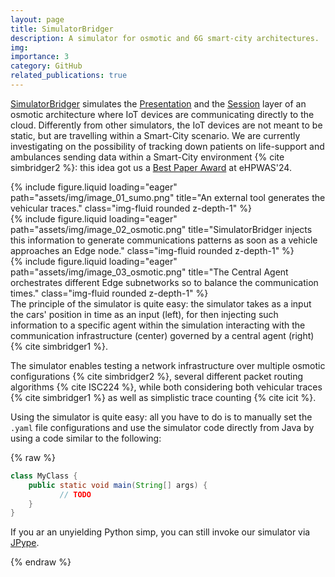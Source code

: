 ```yaml
---
layout: page
title: SimulatorBridger
description: A simulator for osmotic and 6G smart-city architectures.
img:
importance: 3
category: GitHub
related_publications: true
---
```


[SimulatorBridger](https://github.com/jackbergus/SimulatorBridger/) simulates the [Presentation](https://en.wikipedia.org/wiki/Presentation_layer) and the [Session](https://en.wikipedia.org/wiki/Session_layer) layer of an osmotic architecture where IoT devices are communicating directly to the cloud. Differently from other simulators, the IoT devices are not meant to be static, but are travelling within a Smart-City scenario. We are currently investigating on the possibility of tracking down patients on life-support and ambulances sending data within a Smart-City environment {% cite simbridger2 %}: this idea got us a [Best Paper Award](https://www.ehpwas.org/program.html) at eHPWAS'24.

<div class="row">
    <div class="col-sm mt-3 mt-md-0">
        {% include figure.liquid loading="eager" path="assets/img/image_01_sumo.png" title="An external tool generates the vehicular traces." class="img-fluid rounded z-depth-1" %}
    </div>
    <div class="col-sm mt-3 mt-md-0">
        {% include figure.liquid loading="eager" path="assets/img/image_02_osmotic.png" title="SimulatorBridger injects this information to generate communications patterns as soon as a vehicle approaches an Edge node." class="img-fluid rounded z-depth-1" %}
    </div>
    <div class="col-sm mt-3 mt-md-0">
        {% include figure.liquid loading="eager" path="assets/img/image_03_osmotic.png" title="The Central Agent orchestrates different Edge subnetworks so to balance the communication times." class="img-fluid rounded z-depth-1" %}
    </div>
</div>
<div class="caption">
    The principle of the simulator is quite easy: the simulator takes as a input the cars' position in time as an input (left), for then injecting such information to a specific agent within the simulation interacting with the communication infrastructure (center) governed by a central agent (right)  {% cite simbridger1 %}.
</div>

The simulator enables testing a network infrastructure over multiple osmotic configurations {% cite simbridger2 %}, several different packet routing algorithms {% cite ISC224 %}, while both considering both vehicular traces {% cite simbridger1 %} as well as simplistic trace counting {% cite icit %}.

Using the simulator is quite easy: all you have to do is to manually set the ```.yaml``` file configurations and use the simulator code directly from Java by using a code similar to the following:

{% raw %}

```java
class MyClass {
	public static void main(String[] args) {
           // TODO
	}
}
```

If you ar an unyielding Python simp, you can still invoke our simulator via [JPype](https://jpype.readthedocs.io/en/latest/).

{% endraw %}
